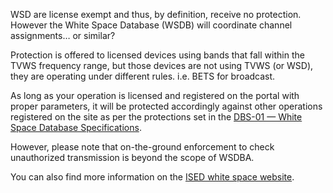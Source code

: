 WSD are license exempt and thus, by definition, receive no protection. However the White Space Database \(WSDB\) will coordinate channel assignments… or similar?

Protection is offered to licensed devices using bands that fall within the TVWS frequency range, but those devices are not using TVWS \(or WSD\), they are operating under different rules. i.e. BETS for broadcast.

As long as your operation is licensed and registered on the portal with proper parameters, it will be protected accordingly against other operations registered on the site as per the protections set in the [DBS-01 — White Space Database Specifications](http://www.ic.gc.ca/eic/site/smt-gst.nsf/eng/sf10928.html).

However, please note that on-the-ground enforcement to check unauthorized transmission is beyond the scope of WSDBA.

You can also find more information on the [ISED white space website](http://www.ic.gc.ca/eic/site/smt-gst.nsf/eng/h_sf10498.html).

